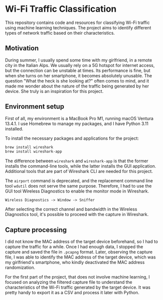 # Wi-Fi Traffic Classification
This repository contains code and resources for classifying Wi-Fi traffic using machine learning techniques. The project aims to identify different types of network traffic based on their characteristics.

## Motivation
During summer, I usually spend some time with my girlfriend, in a remote city in the Italian Alps. We usually rely on a 5G hotspot for internet access, but the connection can be unstable at times. Its performance is fine, but when she turns on her smartphone, it becomes absolutely unusable. The question "What the heck is she looking at?" often comes to mind, and it made me wonder about the nature of the traffic being generated by her device. She truly is an inspiration for this project.

## Environment setup
First of all, my environment is a MacBook Pro M1, running macOS Ventura 13.4.1. I use Homebrew to manage my packages, and I have Python 3.11 installed.

To install the necessary packages and applications for the project:

```bash
brew install wireshark
brew install wireshark-app
```
The difference between `wireshark` and `wireshark-app` is that the former installs the command-line tools, while the latter installs the GUI application. Additional tools that are part of Wireshark CLI are needed for this project.

The `airport` command is deprecated, and the replacement command line tool `wdutil` does not serve the same purpose. Therefore, I had to use the GUI tool Wireless Diagnostics to enable the monitor mode in Wireshark.
```
Wireless Diagnostics -> Window -> Sniffer
```
After selecting the correct channel and bandwidth in the Wireless Diagnostics tool, it's possible to proceed with the capture in Wireshark.

## Capture processing
I did not know the MAC address of the target device beforehand, so I had to capture the traffic for a while. Once I had enough data, I stopped the capture and saved the file in `.pcapng` format. Later, observing the capture file, I was able to identify the MAC address of the target device, which was my girlfriend's smartphone, who kindly deactivated the MAC address randomization.

For the first part of the project, that does not involve machine learning, I focused on analyzing the filtered capture file to understand the characteristics of the Wi-Fi traffic generated by the target device. It was pretty handy to export it as a CSV and process it later with Python.

